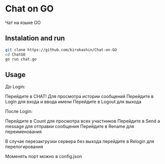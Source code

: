 # Chat on GO

Чат на языке GO

## Instalation and run

```bash
git clone https://github.com/kirakashin/Chat-on-GO
cd ChatGO
go run chat.go
```

## Usage
До Login:

Перейдите в CHAT! Для просмотра истории сообщений
Перейдите в Login для входа и ввода имени
Перейдите в Logout для выхода


После Login:

Перейдите в Count для просмотра всех участников
Перейдите в Send a message для отправки сообщения
Перейдите в Rename для переименования

В случае перезакгрузки сервера без выхода перейдите в Relogin для перелогирования

Моменять порт можно в config.json
